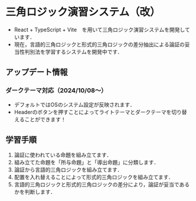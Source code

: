 # 三角ロジック演習システム（改）

- React + TypeScript + Vite　を用いて三角ロジック演習システムを開発しています．
- 現在，言語的三角ロジックと形式的三角ロジックの差分抽出による論証の妥当性判別法を学習するシステムを開発中です．

## アップデート情報
### ダークテーマ対応（2024/10/08〜）
- デフォルトではOSのシステム設定が反映されます．
- Headerのボタンを押すことによってライトテーマとダークテーマを切り替えることができます！

## 学習手順
1. 論証に使われている命題を組み立てます．
1. 組み立てた命題を「所与命題」と「導出命題」に分類します．
1. 論証から言語的三角ロジックを組み立てます．
1. 配置を入れ替えることによって形式的三角ロジックを組み立てます．
1. 言語的三角ロジックと形式的三角ロジックの差分により，論証が妥当であるかを判断します．